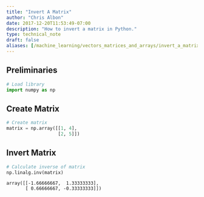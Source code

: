 ```yaml
---
title: "Invert A Matrix"
author: "Chris Albon"
date: 2017-12-20T11:53:49-07:00
description: "How to invert a matrix in Python."
type: technical_note
draft: false
aliases: [/machine_learning/vectors_matrices_and_arrays/invert_a_matrix/]
---
```

## Preliminaries


```python
# Load library
import numpy as np
```

## Create Matrix


```python
# Create matrix
matrix = np.array([[1, 4],
                   [2, 5]])
```

## Invert Matrix


```python
# Calculate inverse of matrix
np.linalg.inv(matrix)
```




    array([[-1.66666667,  1.33333333],
           [ 0.66666667, -0.33333333]])


